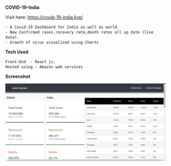 **COVID-19-India**



Visit here: https://covid-19-india.live/

    - A Covid-19 Dashboard for India as well as world.
    - New Confirmed cases,recovery rate,death rates all up date (live data).
    - Growth of virus visualized using Charts
**Tech Used**



    Front-End  - React js,
    Hosted using - Amazon web services 
    
**Screenshot**

![Alt text](./src/img/tempsnip.png "Screen shot")

